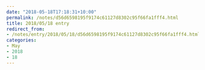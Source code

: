 ```yaml
---
date: "2018-05-18T17:18:31+10:00"
permalink: /notes/d56d6598195f9174c61127d8302c95f66fa1fff4.html
title: 2018/05/18 entry
redirect_from:
- /notes/entry/2018/05/18/d56d6598195f9174c61127d8302c95f66fa1fff4.html
categories:
- May
- 2018
- 18
---
```

